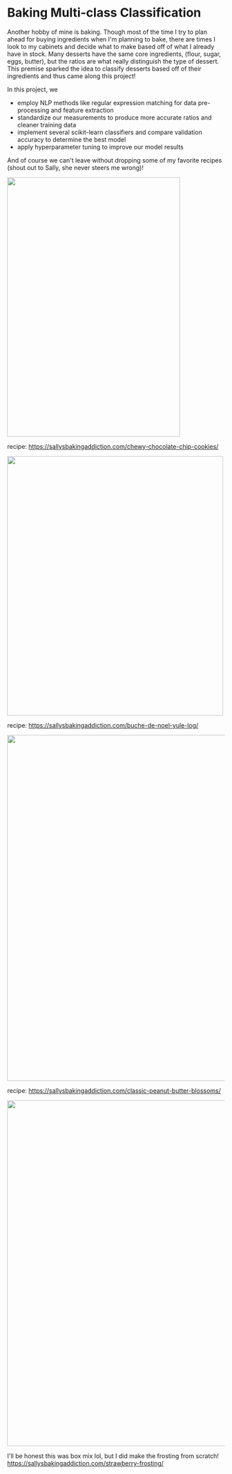 # Baking Multi-class Classification
Another hobby of mine is baking. Though most of the time I try to plan ahead for buying ingredients when I'm planning to bake, there are times I look to my cabinets and decide what to make based off of what I already have in stock. Many desserts have the same core ingredients, (flour, sugar, eggs, butter), but the ratios are what really distinguish the type of dessert. This premise sparked the idea to classify desserts based off of their ingredients and thus came along this project!

In this project, we
- employ NLP methods like regular expression matching for data pre-processing and feature extraction
- standardize our measurements to produce more accurate ratios and cleaner training data
- implement several scikit-learn classifiers and compare validation accuracy to determine the best model
- apply hyperparameter tuning to improve our model results

And of course we can't leave without dropping some of my favorite recipes (shout out to Sally, she never steers me wrong)!

<img src="https://github.com/user-attachments/assets/8f11f245-f20f-4806-8700-106bb167cfee" width="400" height="600">

recipe: https://sallysbakingaddiction.com/chewy-chocolate-chip-cookies/

<img src="https://github.com/user-attachments/assets/4562f1a6-f375-461c-88b1-4c8e0635615c" width="500" height="600">

recipe: https://sallysbakingaddiction.com/buche-de-noel-yule-log/

<img src="https://github.com/user-attachments/assets/ecb7d89b-8a37-4a00-bbb7-97c588510f80" width="600" height="800">

recipe: https://sallysbakingaddiction.com/classic-peanut-butter-blossoms/

<img src="https://github.com/user-attachments/assets/d4212a45-19f5-44d5-b093-5056bac754a7" width="600" height="800">

I'll be honest this was box mix lol, but I did make the frosting from scratch! https://sallysbakingaddiction.com/strawberry-frosting/

</p>

